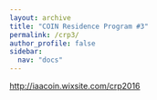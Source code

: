```yaml
---
layout: archive
title: "COIN Residence Program #3"
permalink: /crp3/
author_profile: false
sidebar:
  nav: "docs"
---
```


http://iaacoin.wixsite.com/crp2016
